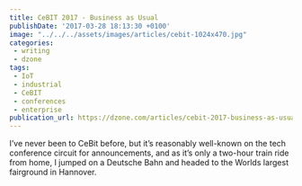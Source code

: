 ```yaml
---
title: CeBIT 2017 - Business as Usual
publishDate: '2017-03-28 18:13:30 +0100'
image: "../../../assets/images/articles/cebit-1024x470.jpg"
categories:
 - writing
 - dzone
tags:
 - IoT
 - industrial
 - CeBIT
 - conferences
 - enterprise
publication_url: https://dzone.com/articles/cebit-2017-business-as-usual
---
```


I’ve never been to CeBit before, but it’s reasonably well-known on the tech conference circuit for announcements, and as it’s only a two-hour train ride from home, I jumped on a Deutsche Bahn and headed to the Worlds largest fairground in Hannover.
